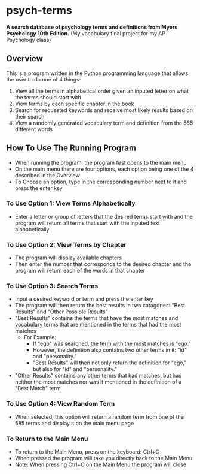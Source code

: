 # psych-terms
**A search database of psychology terms and definitions from Myers Psychology 10th Edition.**
(My vocabulary final project for my AP Psychology class)

## Overview
This is a program written in the Python programming language that allows the user to do one of 4 things:
1. View all the terms in alphabetical order given an inputed letter on what the terms should start with
2. View terms by each specific chapter in the book
3. Search for requested keywords and receive most likely results based on their search
4. View a randomly generated vocabulary term and definition from the 585 different words


## How To Use The Running Program
- When running the program, the program first opens to the main menu
- On the main menu there are four options, each option being one of the 4 described in the Overview
- To Choose an option, type in the corresponding number next to it and press the enter key

### To Use Option 1: View Terms Alphabetically
- Enter a letter or group of letters that the desired terms start with and the program will return all terms that start with the inputed text alphabetically

### To Use Option 2: View Terms by Chapter
- The program will display available chapters
- Then enter the number that corresponds to the desired chapter and the program will return each of the words in that chapter

### To Use Option 3: Search Terms
- Input a desired keyword or term and press the enter key
- The program will then return the best results in two catagories: "Best Results" and "Other Possible Results"
- "Best Results" contains the terms that have the most matches and vocabulary terms that are mentioned in the terms that had the most matches
  - For Example:
    - If "ego" was searched, the term with the most matches is "ego."
    - However, the definition also contains two other terms in it: "id" and "personality."
    - "Best Results" will then not only return the definition for "ego," but also for "id" and "personality."
- "Other Results" contains any other terms that had matches, but had neither the most matches nor was it mentioned in the definition of a "Best Match" term.

### To Use Option 4: View Random Term
- When selected, this option will return a random term from one of the 585 terms and display it on the main menu page

### To Return to the Main Menu
- To return to the Main Menu, press on the keyboard: Ctrl+C
- When pressed the program will take you directly back to the Main Menu
- Note: When pressing Ctrl+C on the Main Menu the program will close
